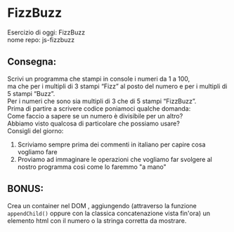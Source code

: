 # FizzBuzz
Esercizio di oggi: FizzBuzz<br>
nome repo: js-fizzbuzz<br>
## Consegna:
Scrivi un programma che stampi in console i numeri da 1 a 100,<br>
ma che per i multipli di 3 stampi “Fizz” al posto del numero e per i multipli di 5 stampi “Buzz”.<br>
Per i numeri che sono sia multipli di 3 che di 5 stampi “FizzBuzz”.<br>
Prima di partire a scrivere codice poniamoci qualche domanda:<br>
Come faccio a sapere se un numero è divisibile per un altro?<br>
Abbiamo visto qualcosa di particolare che possiamo usare?<br>
Consigli del giorno:
1. Scriviamo sempre prima dei commenti in italiano per capire cosa vogliamo fare
2. Proviamo ad immaginare le operazioni che vogliamo far svolgere al nostro programma così come lo faremmo "a mano"

## BONUS:
Crea un container nel DOM , aggiungendo (attraverso la funzione `appendChild()` oppure con la classica concatenazione vista fin'ora) un elemento html con il numero o la stringa corretta da mostrare.